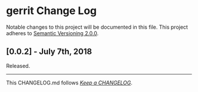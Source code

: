 #   gerrit Change Log

Notable changes to this project will be documented in this file. This project adheres to [Semantic Versioning 2.0.0](http://semver.org/).

##	[0.0.2] - July 7th, 2018

Released.

---
This CHANGELOG.md follows [*Keep a CHANGELOG*](http://keepachangelog.com/).
